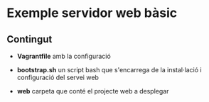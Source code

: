 # Exemple servidor web bàsic

## Contingut

* **Vagrantfile** amb la configuració

* **bootstrap.sh** un script bash que s'encarrega de la instal·lació i configuració del servei web

* **web** carpeta que conté el projecte web a desplegar
